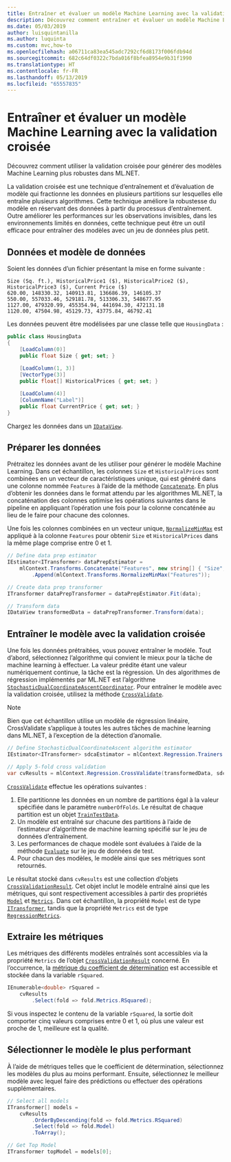 ```yaml
---
title: Entraîner et évaluer un modèle Machine Learning avec la validation croisée
description: Découvrez comment entraîner et évaluer un modèle Machine Learning avec la validation croisée
ms.date: 05/03/2019
author: luisquintanilla
ms.author: luquinta
ms.custom: mvc,how-to
ms.openlocfilehash: a06711ca83ea545adc7292cf6d8173f006fdb94d
ms.sourcegitcommit: 682c64df0322c7bda016f8bfea8954e9b31f1990
ms.translationtype: HT
ms.contentlocale: fr-FR
ms.lasthandoff: 05/13/2019
ms.locfileid: "65557835"
---
```

# <a name="train-and-evaluate-a-machine-learning-model-using-cross-validation"></a>Entraîner et évaluer un modèle Machine Learning avec la validation croisée

Découvrez comment utiliser la validation croisée pour générer des modèles Machine Learning plus robustes dans ML.NET. 

La validation croisée est une technique d’entraînement et d’évaluation de modèle qui fractionne les données en plusieurs partitions sur lesquelles elle entraîne plusieurs algorithmes. Cette technique améliore la robustesse du modèle en réservant des données à partir du processus d’entraînement. Outre améliorer les performances sur les observations invisibles, dans les environnements limités en données, cette technique peut être un outil efficace pour entraîner des modèles avec un jeu de données plus petit.

## <a name="the-data-and-data-model"></a>Données et modèle de données

Soient les données d’un fichier présentant la mise en forme suivante :

```text
Size (Sq. ft.), HistoricalPrice1 ($), HistoricalPrice2 ($), HistoricalPrice3 ($), Current Price ($)
620.00, 148330.32, 140913.81, 136686.39, 146105.37
550.00, 557033.46, 529181.78, 513306.33, 548677.95
1127.00, 479320.99, 455354.94, 441694.30, 472131.18
1120.00, 47504.98, 45129.73, 43775.84, 46792.41
```

Les données peuvent être modélisées par une classe telle que `HousingData` :

```csharp
public class HousingData
{
    [LoadColumn(0)]
    public float Size { get; set; }
 
    [LoadColumn(1, 3)]
    [VectorType(3)]
    public float[] HistoricalPrices { get; set; }

    [LoadColumn(4)]
    [ColumnName("Label")]
    public float CurrentPrice { get; set; }
}
```

Chargez les données dans un [`IDataView`](xref:Microsoft.ML.IDataView).

## <a name="prepare-the-data"></a>Préparer les données

Prétraitez les données avant de les utiliser pour générer le modèle Machine Learning. Dans cet échantillon, les colonnes `Size` et `HistoricalPrices` sont combinées en un vecteur de caractéristiques unique, qui est généré dans une colonne nommée `Features` à l’aide de la méthode [`Concatenate`](xref:Microsoft.ML.TransformExtensionsCatalog.Concatenate*). En plus d’obtenir les données dans le format attendu par les algorithmes ML.NET, la concaténation des colonnes optimise les opérations suivantes dans le pipeline en appliquant l’opération une fois pour la colonne concaténée au lieu de le faire pour chacune des colonnes. 

Une fois les colonnes combinées en un vecteur unique, [`NormalizeMinMax`](xref:Microsoft.ML.NormalizationCatalog.NormalizeMinMax*) est appliqué à la colonne `Features` pour obtenir `Size` et `HistoricalPrices` dans la même plage comprise entre 0 et 1. 

```csharp
// Define data prep estimator
IEstimator<ITransformer> dataPrepEstimator = 
    mlContext.Transforms.Concatenate("Features", new string[] { "Size", "HistoricalPrices" })
        .Append(mlContext.Transforms.NormalizeMinMax("Features"));

// Create data prep transformer
ITransformer dataPrepTransformer = dataPrepEstimator.Fit(data);

// Transform data
IDataView transformedData = dataPrepTransformer.Transform(data);
```

## <a name="train-model-with-cross-validation"></a>Entraîner le modèle avec la validation croisée

Une fois les données prétraitées, vous pouvez entraîner le modèle. Tout d’abord, sélectionnez l’algorithme qui convient le mieux pour la tâche de machine learning à effectuer. La valeur prédite étant une valeur numériquement continue, la tâche est la régression. Un des algorithmes de régression implémentés par ML.NET est l’algorithme [`StochasticDualCoordinateAscentCoordinator`](xref:Microsoft.ML.Trainers.SdcaRegressionTrainer). Pour entraîner le modèle avec la validation croisée, utilisez la méthode [`CrossValidate`](xref:Microsoft.ML.RegressionCatalog.CrossValidate*). 

> [!NOTE]
> Bien que cet échantillon utilise un modèle de régression linéaire, CrossValidate s’applique à toutes les autres tâches de machine learning dans ML.NET, à l’exception de la détection d’anomalie.

```csharp
// Define StochasticDualCoordinateAscent algorithm estimator
IEstimator<ITransformer> sdcaEstimator = mlContext.Regression.Trainers.Sdca();

// Apply 5-fold cross validation
var cvResults = mlContext.Regression.CrossValidate(transformedData, sdcaEstimator, numberOfFolds: 5);
```

[`CrossValidate`](xref:Microsoft.ML.RegressionCatalog.CrossValidate*) effectue les opérations suivantes :

1. Elle partitionne les données en un nombre de partitions égal à la valeur spécifiée dans le paramètre `numberOfFolds`. Le résultat de chaque partition est un objet [`TrainTestData`](xref:Microsoft.ML.DataOperationsCatalog.TrainTestData).
1. Un modèle est entraîné sur chacune des partitions à l’aide de l’estimateur d’algorithme de machine learning spécifié sur le jeu de données d’entraînement.
1. Les performances de chaque modèle sont évaluées à l’aide de la méthode [`Evaluate`](xref:Microsoft.ML.RegressionCatalog.Evaluate*) sur le jeu de données de test. 
1. Pour chacun des modèles, le modèle ainsi que ses métriques sont retournés.

Le résultat stocké dans `cvResults` est une collection d’objets [`CrossValidationResult`](xref:Microsoft.ML.TrainCatalogBase.CrossValidationResult%601). Cet objet inclut le modèle entraîné ainsi que les métriques, qui sont respectivement accessibles à partir des propriétés [`Model`](xref:Microsoft.ML.TrainCatalogBase.CrossValidationResult%601.Model) et [`Metrics`](xref:Microsoft.ML.TrainCatalogBase.CrossValidationResult%601.Metrics). Dans cet échantillon, la propriété `Model` est de type [`ITransformer`](xref:Microsoft.ML.ITransformer), tandis que la propriété `Metrics` est de type [`RegressionMetrics`](xref:Microsoft.ML.Data.RegressionMetrics). 

## <a name="extract-metrics"></a>Extraire les métriques

Les métriques des différents modèles entraînés sont accessibles via la propriété `Metrics` de l’objet [`CrossValidationResult`](xref:Microsoft.ML.TrainCatalogBase.CrossValidationResult%601) concerné. En l’occurrence, la [métrique du coefficient de détermination](https://en.wikipedia.org/wiki/Coefficient_of_determination) est accessible et stockée dans la variable `rSquared`. 

```csharp
IEnumerable<double> rSquared = 
    cvResults
        .Select(fold => fold.Metrics.RSquared);
```

Si vous inspectez le contenu de la variable `rSquared`, la sortie doit comporter cinq valeurs comprises entre 0 et 1, où plus une valeur est proche de 1, meilleure est la qualité.

## <a name="select-the-best-performing-model"></a>Sélectionner le modèle le plus performant

À l’aide de métriques telles que le coefficient de détermination, sélectionnez les modèles du plus au moins performant. Ensuite, sélectionnez le meilleur modèle avec lequel faire des prédictions ou effectuer des opérations supplémentaires.

```csharp
// Select all models
ITransformer[] models =
    cvResults
        .OrderByDescending(fold => fold.Metrics.RSquared)
        .Select(fold => fold.Model)
        .ToArray();

// Get Top Model
ITransformer topModel = models[0];
```

